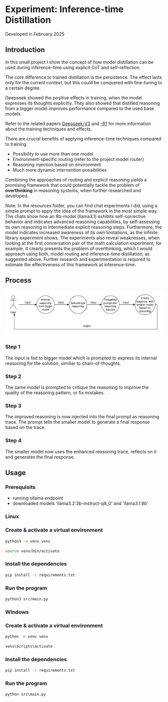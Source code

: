 # Experiment: Inference-time Distillation

Developed in February 2025

## Introduction

In this small project I show the concept of how model distillation can be used during inference-time using explicit CoT and self-reflection.

The core difference to trained distillation is the persistence. The effect lasts only for the current context, but this could be conquered with fine-tuning to a certain degree.

Deepseek showed the positive effects in training, when the model expresses its thoughts explicitly. They also showed that distilled reasoning from a bigger model improves performance compared to the used base models.

Refer to the related papers [Deepseek-V3](https://arxiv.org/pdf/2412.19437) and [-R1](https://arxiv.org/pdf/2501.12948) for more information about the training techniques and effects.

There are crucial benefits of applying inference-time techniques compared to training.

- Possibility to use more than one model
- Environment-specific routing (refer to the project model router)
- Reasoning injection based on environment
- Much more dynamic intervention possibilities

Combining the approaches of routing and explicit reasoning yields a promising framework that could potentially tackle the problem of **overthinking** in reasoning systems, when further researched and developed.

Note: In the resources folder, you can find chat experiments I did, using a simple prompt to apply the idea of the framework in the most simple way. The chats show how an 8b-model (llama3.1) exhibits self-corrective behavior and indicates advanced reasoning capabilities, by self-assessing its own reasoning in intermediate explicit reasoning steps. Furthermore, the model indicates increased awareness of its own limitations, as the infinite library experiment shows. The experiments also reveal weaknesses, when looking at the first conversation pair of the math calculation experiment, for example. It clearly presents the problem of overthinking, which I would approach using both, model routing and inference-time distillation, as suggested above. Further research and experimentation is required to estimate the effectiveness of this framework at inference-time.

## Process

![Process](resources/inference-time-distillation.png)

### Step 1

The input is fed to bigger model which is prompted to express
its internal reasoning for the solution, similiar to chain-of-thoughts.

### Step 2

The same model is prompted to critique the reasoning to improve the quality of the reasoning pattern, or fix mistakes.

### Step 3

The improved reasoning is now injected into the final prompt as reasoning trace. The prompt tells the smaller model to generate a final response based on the trace.

### Step 4

The smaller model now uses the enhanced reasoning trace, reflects on it and generates the final response.

## Usage

### Prerequisits

- running ollama endpoint
- downloaded models 'llama3.2:3b-instruct-q8_0' and 'llama3.1:8b'

### Linux

### Create & activate a virtual environment

```bash
python3 -m venv venv
```
```bash
source venv/bin/activate
```
### Install the dependencies

```bash
pip install -r requirements.txt
```
### Run the program

```bash
python3 src/main.py
```

### Windows

### Create & activate a virtual environment

```cmd
python -m venv venv
```
```cmd
venv\Scripts\activate
```
### Install the dependencies

```cmd
pip install -r requirements.txt
```
### Run the program

```cmd
python src\main.py
```
